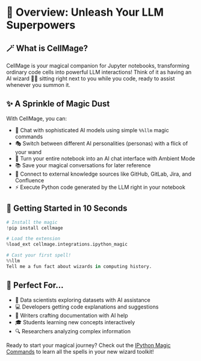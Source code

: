 # 🧙 Overview: Unleash Your LLM Superpowers

## 🪄 What is CellMage?

CellMage is your magical companion for Jupyter notebooks, transforming ordinary code cells into powerful LLM interactions! Think of it as having an AI wizard 🧙‍♂️ sitting right next to you while you code, ready to assist whenever you summon it.

## ✨ A Sprinkle of Magic Dust

With CellMage, you can:

- 💬 Chat with sophisticated AI models using simple `%%llm` magic commands
- 🎭 Switch between different AI personalities (personas) with a flick of your wand
- 🔮 Turn your entire notebook into an AI chat interface with Ambient Mode
- 📚 Save your magical conversations for later reference
- 🧩 Connect to external knowledge sources like GitHub, GitLab, Jira, and Confluence
- ⚡ Execute Python code generated by the LLM right in your notebook

## 🚀 Getting Started in 10 Seconds

```python
# Install the magic
!pip install cellmage

# Load the extension
%load_ext cellmage.integrations.ipython_magic

# Cast your first spell!
%%llm
Tell me a fun fact about wizards in computing history.
```

## 🎯 Perfect For...

- 🧪 Data scientists exploring datasets with AI assistance
- 💻 Developers getting code explanations and suggestions
- 📝 Writers crafting documentation with AI help
- 🎓 Students learning new concepts interactively
- 🔍 Researchers analyzing complex information

Ready to start your magical journey? Check out the [IPython Magic Commands](ipython_magic_commands.md) to learn all the spells in your new wizard toolkit!
